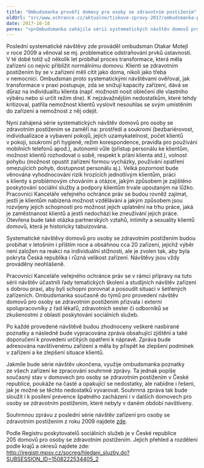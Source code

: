 ```yaml
---
title: "Ombudsmanka prověří domovy pro osoby se zdravotním postižením"
oldUrl: "src/www.ochrance.cz/aktualne/tiskove-zpravy-2017/ombudsmanka-proveri-domovy-pro-osoby-se-zdravotnim-postizenim"
date: 2017-10-18
perex: "<p>Ombudsmanka zahájila sérii systematických návštěv domovů pro osoby se zdravotním postižením. Zaměří se v nich na podmínky v zařízení s ohledem na potřeby klientů, na respektování důstojnosti, soukromí a autonomie vůle klientů, na volnost pohybu, na zajištění školní docházky a pracovního uplatnění, na možnost realizovat soukromý život aj. Návštěvy zařízení budou probíhat v letošní i příštím roce a zahrnou celou republiku. Na tento typ zařízení se ombudsman zaměřil naposledy v roce 2009.</p>"
---
```


<!-- imported from the old website -->

<p>Poslední systematické návštěvy zde prováděl ombudsman Otakar Motejl v roce 2009 a věnoval se mj. problematice odstraňování prvků ústavnosti. V té době totiž už několik let probíhal proces transformace, která měla zařízení co nejvíc přiblížit normálnímu domovu. Klienti se zdravotním postižením by se v zařízení měli cítit jako doma, nikoli jako třeba v nemocnici. Ombudsman proto systematickými návštěvami ověřoval, jak transformace v praxi postupuje, zda se snižují kapacity zařízení, dává se důraz na individualitu klienta (např. možností nosit oblečení dle vlastního výběru nebo si určit režim dne). K nejzávažnějším nedostatkům, které tehdy kritizoval, patřila nemožnost klientů vyslovit nesouhlas se svým umístěním do zařízení a nemožnost z něj odejít.</p> <p>Nyní zahájená série systematických návštěv domovů pro osoby se zdravotním postižením se zaměří na: prostředí a soukromí (bezbariérovost, individualizace a vybavení pokojů, jejich uzamykatelnost, počet klientů v pokoji, soukromí při hygieně, režim korespondence, pravidla pro používání mobilních telefonů apod.), autonomii vůle (přístup personálu ke klientům, možnost klientů rozhodovat o sobě, respekt k přání klienta atd.), volnost pohybu (možnost opustit zařízení formou vycházky, používání opatření omezujících pohyb, dostupnost personálu aj.). Velká pozornost bude věnována vyhodnocování rizik hrozících jednotlivým klientům, práci s klienty s problémovým chováním a otázce, jakým způsobem je zajištěno poskytování sociální služby a podpory klientům trvale upoutaným na lůžko. Pracovníci Kanceláře veřejného ochránce práv se budou rovněž zajímat, jestli je klientům nabízená možnost vzdělávání a jakým způsobem jsou rozvíjeny jejich schopnosti pro možnost jejich uplatnění na trhu práce, jaká je zaměstnanost klientů a jestli nedochází ke zneužívání jejich práce. Otevřena bude také otázka partnerských vztahů, intimity a sexuality klientů domovů, která je historicky tabuizována.</p> <p>Systematické návštěvy domovů pro osoby se zdravotním postižením budou probíhat v letošním i příštím roce a obsáhnou cca 20 zařízení, jejichž výběr není založen na reakci na individuální stížnosti, ale je zvolen tak, aby byla pokryta Česká republika i různá velikost zařízení. Návštěvy jsou vždy prováděny neohlášeně.</p> <p>Pracovníci Kanceláře veřejného ochránce práv se v rámci přípravy na tuto sérii návštěv účastnili řady tematických školení a studijních návštěv zařízení s dobrou praxí, aby byli schopni porovnat a posoudit situaci v šetřených zařízeních. Ombudsmanka současně do týmů pro provedení návštěv domovů pro osoby se zdravotním postižením přizvala i externí spolupracovníky z řad lékařů, zdravotních sester či odborníků se zkušenostmi z oblasti poskytování sociálních služeb.</p> <p>Po každé provedené návštěvě budou zhodnoceny veškeré nasbírané poznatky a následně bude vypracována zpráva obsahující zjištění a také doporučení k provedení určitých opatření k nápravě. Zpráva bude adresována navštívenému zařízení a měla by přispět ke zlepšení podmínek v zařízení a ke zlepšení situace klientů.</p> <p>Jakmile bude série návštěv ukončena, využije ombudsmanka poznatky ze všech zařízení ke zpracování souhrnné zprávy. Ta jednak popíše současný stav v domovech pro osoby se zdravotním postižením v České republice, poukáže na časté a opakující se nedostatky, ale nabídne i řešení, jak je možné se těchto nedostatků vyvarovat. Souhrnná zpráva tak bude sloužit i k posílení prevence špatného zacházení i v dalších domovech pro osoby se zdravotním postižením, které nebyly v daném období navštíveny.</p> <p>Souhrnnou zprávu z poslední série návštěv zařízení pro osoby se zdravotním postižením z roku 2009 najdete <a href="https://www.ochrance.cz/ochrana-osob-omezenych-na-svobode/zarizeni-socialnich-sluzeb/zprava-z-navstev-mentalne-postizeni-cerven-2009/">zde</a>.</p> <p>Podle Registru poskytovatelů sociálních služeb je v České republice 205 domovů pro osoby se zdravotním postižením. Jejich přehled a rozdělení podle krajů a okresů najdete zde: <a title="Otevření do nového okna" href="http://iregistr.mpsv.cz/socreg/hledani_sluzby.do?SUBSESSION_ID=1508222534405_2" target="_blank">http://iregistr.mpsv.cz/socreg/hledani_sluzby.do?SUBSESSION_ID=1508222534405_2</a> <img alt="" src="https://www.ochrance.cz/typo3/ext/od_linkdesc/icons/external.gif" class="od_linkdesc_icon_external" /> </p>
